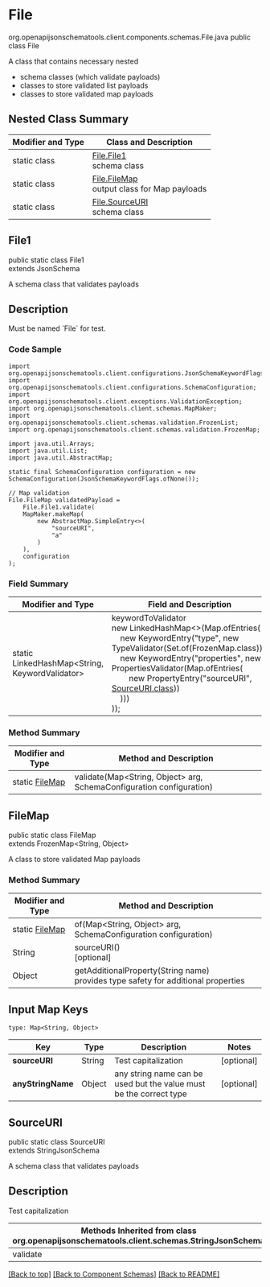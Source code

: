 # File
org.openapijsonschematools.client.components.schemas.File.java
public class File

A class that contains necessary nested
- schema classes (which validate payloads)
- classes to store validated list payloads
- classes to store validated map payloads

## Nested Class Summary
| Modifier and Type | Class and Description |
| ----------------- | ---------------------- |
| static class | [File.File1](#file1)<br> schema class |
| static class | [File.FileMap](#filemap)<br> output class for Map payloads |
| static class | [File.SourceURI](#sourceuri)<br> schema class |

## File1
public static class File1<br>
extends JsonSchema

A schema class that validates payloads

## Description
Must be named &#x60;File&#x60; for test.

### Code Sample
```
import org.openapijsonschematools.client.configurations.JsonSchemaKeywordFlags;
import org.openapijsonschematools.client.configurations.SchemaConfiguration;
import org.openapijsonschematools.client.exceptions.ValidationException;
import org.openapijsonschematools.client.schemas.MapMaker;
import org.openapijsonschematools.client.schemas.validation.FrozenList;
import org.openapijsonschematools.client.schemas.validation.FrozenMap;

import java.util.Arrays;
import java.util.List;
import java.util.AbstractMap;

static final SchemaConfiguration configuration = new SchemaConfiguration(JsonSchemaKeywordFlags.ofNone());

// Map validation
File.FileMap validatedPayload =
    File.File1.validate(
    MapMaker.makeMap(
        new AbstractMap.SimpleEntry<>(
            "sourceURI",
            "a"
        )
    ),
    configuration
);
```

### Field Summary
| Modifier and Type | Field and Description |
| ----------------- | ---------------------- |
| static LinkedHashMap<String, KeywordValidator> |keywordToValidator<br/>new LinkedHashMap<>(Map.ofEntries(<br/>&nbsp;&nbsp;&nbsp;&nbsp;new KeywordEntry("type", new TypeValidator(Set.of(FrozenMap.class))),<br/>&nbsp;&nbsp;&nbsp;&nbsp;new KeywordEntry("properties", new PropertiesValidator(Map.ofEntries(<br>&nbsp;&nbsp;&nbsp;&nbsp;&nbsp;&nbsp;&nbsp;&nbsp;new PropertyEntry("sourceURI", [SourceURI.class](#sourceuri)))<br>&nbsp;&nbsp;&nbsp;&nbsp;)))<br>)); |

### Method Summary
| Modifier and Type | Method and Description |
| ----------------- | ---------------------- |
| static [FileMap](#filemap) | validate(Map<String, Object> arg, SchemaConfiguration configuration) |

## FileMap
public static class FileMap<br>
extends FrozenMap<String, Object>

A class to store validated Map payloads

### Method Summary
| Modifier and Type | Method and Description |
| ----------------- | ---------------------- |
| static [FileMap](#filemap) | of(Map<String, Object> arg, SchemaConfiguration configuration) |
| String | sourceURI()<br>[optional] |
| Object | getAdditionalProperty(String name)<br>provides type safety for additional properties |

## Input Map Keys
```
type: Map<String, Object>
```
| Key | Type |  Description | Notes |
| --- | ---- | ------------ | ----- |
| **sourceURI** | String | Test capitalization | [optional] |
| **anyStringName** | Object | any string name can be used but the value must be the correct type | [optional] |

## SourceURI
public static class SourceURI<br>
extends StringJsonSchema

A schema class that validates payloads

## Description
Test capitalization

| Methods Inherited from class org.openapijsonschematools.client.schemas.StringJsonSchema |
| ------------------------------------------------------------------ |
| validate                                                           |

[[Back to top]](#top) [[Back to Component Schemas]](../../../README.md#Component-Schemas) [[Back to README]](../../../README.md)
